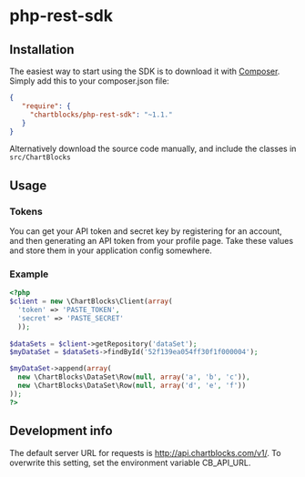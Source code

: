 php-rest-sdk
============

## Installation

The easiest way to start using the SDK is to download it with [Composer](http://www.getcomposer.org). Simply add this to your composer.json file:

```json
{
   "require": {
     "chartblocks/php-rest-sdk": "~1.1."
   }
}
```

Alternatively download the source code manually, and include the classes in `src/ChartBlocks`

## Usage

### Tokens

You can get your API token and secret key by registering for an account, and then generating an API token from your profile page. Take these values and store them in your application config somewhere.

### Example

```php
<?php
$client = new \ChartBlocks\Client(array(
  'token' => 'PASTE_TOKEN',
  'secret' => 'PASTE_SECRET'
  ));
  
$dataSets = $client->getRepository('dataSet');
$myDataSet = $dataSets->findById('52f139ea054ff30f1f000004');

$myDataSet->append(array(
  new \ChartBlocks\DataSet\Row(null, array('a', 'b', 'c')),
  new \ChartBlocks\DataSet\Row(null, array('d', 'e', 'f'))
));
?>
```

## Development info

The default server URL for requests is http://api.chartblocks.com/v1/. To overwrite this setting, set the environment variable CB_API_URL.
